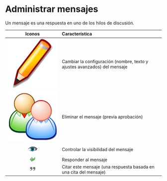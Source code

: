 # Administrar mensajes

Un mensaje es una respuesta en uno de los hilos de discusión.

| Iconos | Característica |
| :---: | :--- |
| ![](../../.gitbook/assets/image36%20%282%29.svg) | Cambiar la configuración \(nombre, texto y ajustes avanzados\) del mensaje |
| ![](../../.gitbook/assets/image37%20%283%29.svg) | Eliminar el mensaje \(previa aprobación\) |
| ![](../../.gitbook/assets/image38%20%283%29.png) | Controlar la visibilidad del mensaje |
| ![](../../.gitbook/assets/images85%20%286%29.png) | Responder al mensaje |
| ![](../../.gitbook/assets/images87%20%286%29.png) | Citar este mensaje \(una respuesta basada en una cita del mensaje\) |

